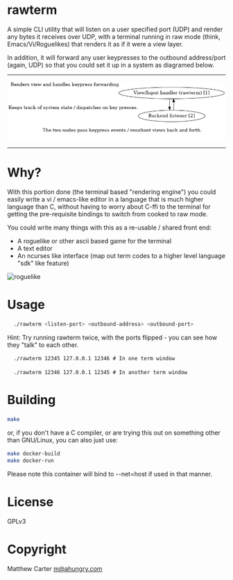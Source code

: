 # rawterm

A simple CLI utility that will listen on a user specified port (UDP) and
render any bytes it receives over UDP, with a terminal running in raw mode
(think, Emacs/Vi/Roguelikes) that renders it as if it were a view layer.

In addition, it will forward any user keypresses to the outbound
address/port (again, UDP) so that you could set it up in a system as
diagramed below.

---------------------

![rawterm](https://github.com/ahungry/rawterm/blob/master/docs/diagram.png)

--------------------

# Why?

With this portion done (the terminal based "rendering engine") you
could easily write a vi / emacs-like editor in a language that is much
higher language than C, without having to worry about C-ffi to the
terminal for getting the pre-requisite bindings to switch from cooked
to raw mode.

You could write many things with this as a re-usable / shared front
end:

- A roguelike or other ascii based game for the terminal
- A text editor
- An ncurses like interface (map out term codes to a higher level
  language "sdk" like feature)

![roguelike](https://github.com/ahungry/rawterm/blob/master/render.gif)

# Usage

```sh
  ./rawterm <listen-port> <outbound-address> <outbound-port>
```

Hint: Try running rawterm twice, with the ports flipped - you can see
how they "talk" to each other.

```
  ./rawterm 12345 127.0.0.1 12346 # In one term window

  ./rawterm 12346 127.0.0.1 12345 # In another term window
```

# Building

```sh
make
```

or, if you don't have a C compiler, or are trying this out on
something other than GNU/Linux, you can also just use:

```sh
make docker-build
make docker-run
```

Please note this container will bind to --net=host if used in that manner.

# License

GPLv3

# Copyright

Matthew Carter <m@ahungry.com>
